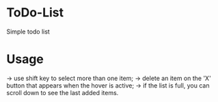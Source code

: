 # ToDo-List

Simple todo list

# Usage

-> use shift key to select more than one item;
-> delete an item on the 'X' button that appears when the hover is active;
-> if the list is full, you can scroll down to see the last added items.
